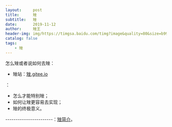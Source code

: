 ```yaml
---
layout:     post
title:      矬
subtitle:   矬
date:       2019-11-12
author:     矬王
header-img: img/https://timgsa.baidu.com/timg?image&quality=80&size=b9999_10000&sec=1583313118462&di=e4ea66045d42cc5c05ac448b8dda8d69&imgtype=0&src=http%3A%2F%2Fg.hiphotos.baidu.com%2Fbaike%2Fpic%2Fitem%2F8435e5dde71190ef78e2d2d9c91b9d16fdfa609e.jpg
catalog: false
tags:
    - 矬
---
```


怎么矬或者说如何去矬：

* 矬站：[矬.gitee.io](https://equation42.github.io/)

：

* 怎么才能特别矬；
* 如何让矬更容易去实现；
* 矬的终极意义。

-----------------------：[矬简介](https://192.168.1.1)。
